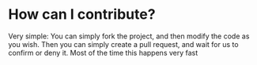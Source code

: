 # How can I contribute?
Very simple:
You can simply fork the project, and then modify the code as you wish.
Then you can simply create a pull request, and wait for us to confirm or deny it. Most of the time this happens very fast
